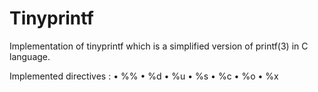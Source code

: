 # Tinyprintf

Implementation of tinyprintf which is a simplified version of printf(3) in C language.

Implemented directives :
• %% • %d • %u • %s • %c • %o • %x
